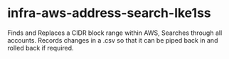 # infra-aws-address-search-lke1ss

Finds and Replaces a CIDR block range within AWS, Searches through all accounts.
Records changes in a .csv so that it can be piped back in and rolled back if required.
